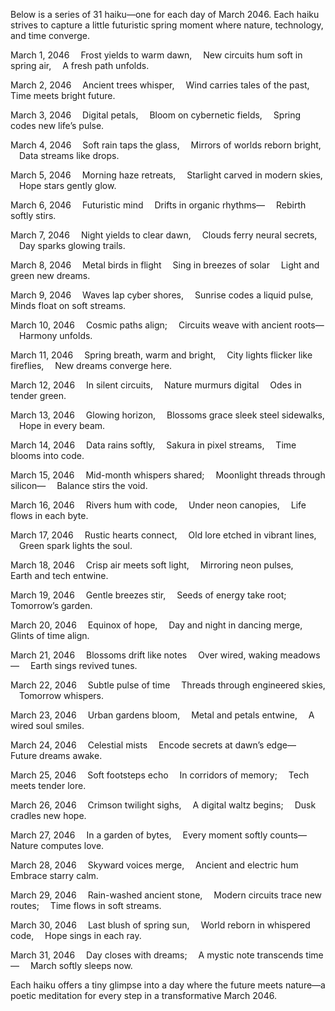 Below is a series of 31 haiku—one for each day of March 2046. Each haiku strives to capture a little futuristic spring moment where nature, technology, and time converge.

March 1, 2046
 Frost yields to warm dawn,
 New circuits hum soft in spring air,
 A fresh path unfolds.

March 2, 2046
 Ancient trees whisper,
 Wind carries tales of the past,
 Time meets bright future.

March 3, 2046
 Digital petals,
 Bloom on cybernetic fields,
 Spring codes new life’s pulse.

March 4, 2046
 Soft rain taps the glass,
 Mirrors of worlds reborn bright,
 Data streams like drops.

March 5, 2046
 Morning haze retreats,
 Starlight carved in modern skies,
 Hope stars gently glow.

March 6, 2046
 Futuristic mind
 Drifts in organic rhythms—
 Rebirth softly stirs.

March 7, 2046
 Night yields to clear dawn,
 Clouds ferry neural secrets,
 Day sparks glowing trails.

March 8, 2046
 Metal birds in flight
 Sing in breezes of solar
 Light and green new dreams.

March 9, 2046
 Waves lap cyber shores,
 Sunrise codes a liquid pulse,
 Minds float on soft streams.

March 10, 2046
 Cosmic paths align;
 Circuits weave with ancient roots—
 Harmony unfolds.

March 11, 2046
 Spring breath, warm and bright,
 City lights flicker like fireflies,
 New dreams converge here.

March 12, 2046
 In silent circuits,
 Nature murmurs digital
 Odes in tender green.

March 13, 2046
 Glowing horizon,
 Blossoms grace sleek steel sidewalks,
 Hope in every beam.

March 14, 2046
 Data rains softly,
 Sakura in pixel streams,
 Time blooms into code.

March 15, 2046
 Mid-month whispers shared;
 Moonlight threads through silicon—
 Balance stirs the void.

March 16, 2046
 Rivers hum with code,
 Under neon canopies,
 Life flows in each byte.

March 17, 2046
 Rustic hearts connect,
 Old lore etched in vibrant lines,
 Green spark lights the soul.

March 18, 2046
 Crisp air meets soft light,
 Mirroring neon pulses,
 Earth and tech entwine.

March 19, 2046
 Gentle breezes stir,
 Seeds of energy take root;
 Tomorrow’s garden.

March 20, 2046
 Equinox of hope,
 Day and night in dancing merge,
 Glints of time align.

March 21, 2046
 Blossoms drift like notes
 Over wired, waking meadows—
 Earth sings revived tunes.

March 22, 2046
 Subtle pulse of time
 Threads through engineered skies,
 Tomorrow whispers.

March 23, 2046
 Urban gardens bloom,
 Metal and petals entwine,
 A wired soul smiles.

March 24, 2046
 Celestial mists
 Encode secrets at dawn’s edge—
 Future dreams awake.

March 25, 2046
 Soft footsteps echo
 In corridors of memory;
 Tech meets tender lore.

March 26, 2046
 Crimson twilight sighs,
 A digital waltz begins;
 Dusk cradles new hope.

March 27, 2046
 In a garden of bytes,
 Every moment softly counts—
 Nature computes love.

March 28, 2046
 Skyward voices merge,
 Ancient and electric hum
 Embrace starry calm.

March 29, 2046
 Rain-washed ancient stone,
 Modern circuits trace new routes;
 Time flows in soft streams.

March 30, 2046
 Last blush of spring sun,
 World reborn in whispered code,
 Hope sings in each ray.

March 31, 2046
 Day closes with dreams;
 A mystic note transcends time—
 March softly sleeps now.

Each haiku offers a tiny glimpse into a day where the future meets nature—a poetic meditation for every step in a transformative March 2046.
